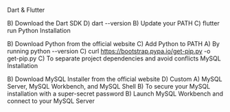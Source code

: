 Dart & Flutter

B) Download the Dart SDK
D) dart --version
B) Update your PATH
C) flutter run
Python Installation

B) Download Python from the official website
C) Add Python to PATH
A) By running python --version
C) curl https://bootstrap.pypa.io/get-pip.py -o get-pip.py
C) To separate project dependencies and avoid conflicts
MySQL Installation

B) Download MySQL Installer from the official website
D) Custom
A) MySQL Server, MySQL Workbench, and MySQL Shell
B) To secure your MySQL installation with a super-secret password
B) Launch MySQL Workbench and connect to your MySQL Server